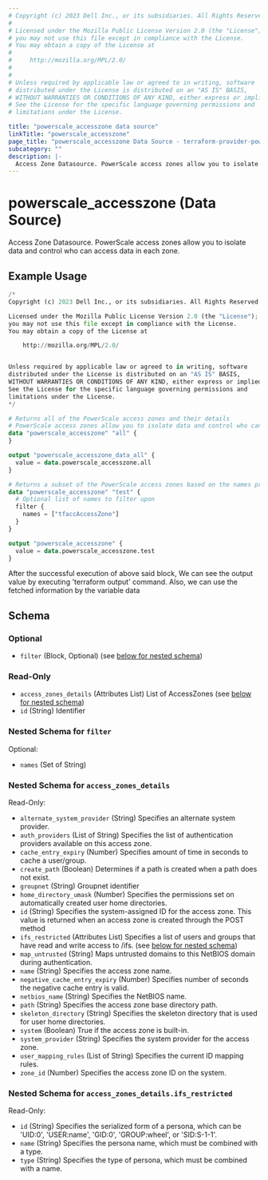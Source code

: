 ```yaml
---
# Copyright (c) 2023 Dell Inc., or its subsidiaries. All Rights Reserved.
#
# Licensed under the Mozilla Public License Version 2.0 (the "License");
# you may not use this file except in compliance with the License.
# You may obtain a copy of the License at
#
#     http://mozilla.org/MPL/2.0/
#
#
# Unless required by applicable law or agreed to in writing, software
# distributed under the License is distributed on an "AS IS" BASIS,
# WITHOUT WARRANTIES OR CONDITIONS OF ANY KIND, either express or implied.
# See the License for the specific language governing permissions and
# limitations under the License.

title: "powerscale_accesszone data source"
linkTitle: "powerscale_accesszone"
page_title: "powerscale_accesszone Data Source - terraform-provider-powerscale"
subcategory: ""
description: |-
  Access Zone Datasource. PowerScale access zones allow you to isolate data and control who can access data in each zone.
---
```


# powerscale_accesszone (Data Source)

Access Zone Datasource. PowerScale access zones allow you to isolate data and control who can access data in each zone.

## Example Usage

```terraform
/*
Copyright (c) 2023 Dell Inc., or its subsidiaries. All Rights Reserved.

Licensed under the Mozilla Public License Version 2.0 (the "License");
you may not use this file except in compliance with the License.
You may obtain a copy of the License at

    http://mozilla.org/MPL/2.0/


Unless required by applicable law or agreed to in writing, software
distributed under the License is distributed on an "AS IS" BASIS,
WITHOUT WARRANTIES OR CONDITIONS OF ANY KIND, either express or implied.
See the License for the specific language governing permissions and
limitations under the License.
*/

# Returns all of the PowerScale access zones and their details
# PowerScale access zones allow you to isolate data and control who can access data in each zone.
data "powerscale_accesszone" "all" {
}

output "powerscale_accesszone_data_all" {
  value = data.powerscale_accesszone.all
}

# Returns a subset of the PowerScale access zones based on the names provided in the `names` filter block and their details
data "powerscale_accesszone" "test" {
  # Optional list of names to filter upon
  filter {
    names = ["tfaccAccessZone"]
  }
}

output "powerscale_accesszone" {
  value = data.powerscale_accesszone.test
}
```

After the successful execution of above said block, We can see the output value by executing 'terraform output' command.
Also, we can use the fetched information by the variable data

<!-- schema generated by tfplugindocs -->
## Schema

### Optional

- `filter` (Block, Optional) (see [below for nested schema](#nestedblock--filter))

### Read-Only

- `access_zones_details` (Attributes List) List of AccessZones (see [below for nested schema](#nestedatt--access_zones_details))
- `id` (String) Identifier

<a id="nestedblock--filter"></a>
### Nested Schema for `filter`

Optional:

- `names` (Set of String)


<a id="nestedatt--access_zones_details"></a>
### Nested Schema for `access_zones_details`

Read-Only:

- `alternate_system_provider` (String) Specifies an alternate system provider.
- `auth_providers` (List of String) Specifies the list of authentication providers available on this access zone.
- `cache_entry_expiry` (Number) Specifies amount of time in seconds to cache a user/group.
- `create_path` (Boolean) Determines if a path is created when a path does not exist.
- `groupnet` (String) Groupnet identifier
- `home_directory_umask` (Number) Specifies the permissions set on automatically created user home directories.
- `id` (String) Specifies the system-assigned ID for the access zone. This value is returned when an access zone is created through the POST method
- `ifs_restricted` (Attributes List) Specifies a list of users and groups that have read and write access to /ifs. (see [below for nested schema](#nestedatt--access_zones_details--ifs_restricted))
- `map_untrusted` (String) Maps untrusted domains to this NetBIOS domain during authentication.
- `name` (String) Specifies the access zone name.
- `negative_cache_entry_expiry` (Number) Specifies number of seconds the negative cache entry is valid.
- `netbios_name` (String) Specifies the NetBIOS name.
- `path` (String) Specifies the access zone base directory path.
- `skeleton_directory` (String) Specifies the skeleton directory that is used for user home directories.
- `system` (Boolean) True if the access zone is built-in.
- `system_provider` (String) Specifies the system provider for the access zone.
- `user_mapping_rules` (List of String) Specifies the current ID mapping rules.
- `zone_id` (Number) Specifies the access zone ID on the system.

<a id="nestedatt--access_zones_details--ifs_restricted"></a>
### Nested Schema for `access_zones_details.ifs_restricted`

Read-Only:

- `id` (String) Specifies the serialized form of a persona, which can be 'UID:0', 'USER:name', 'GID:0', 'GROUP:wheel', or 'SID:S-1-1'.
- `name` (String) Specifies the persona name, which must be combined with a type.
- `type` (String) Specifies the type of persona, which must be combined with a name.